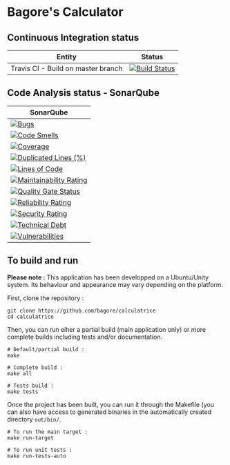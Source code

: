 # Bagore's Calculator

## Continuous Integration status

| Entity | Status |
|--- |--- |
| Travis CI - Build on master branch | [![Build Status](https://travis-ci.org/bagore/calculatrice.svg?branch=master)](https://travis-ci.org/bagore/calculatrice) |

## Code Analysis status - SonarQube
| SonarQube |
|--- |
| [![Bugs](https://sonarcloud.io/api/project_badges/measure?project=bagore_calculatrice&metric=bugs)](https://sonarcloud.io/dashboard?id=bagore_calculatrice) |
| [![Code Smells](https://sonarcloud.io/api/project_badges/measure?project=bagore_calculatrice&metric=code_smells)](https://sonarcloud.io/dashboard?id=bagore_calculatrice) |
| [![Coverage](https://sonarcloud.io/api/project_badges/measure?project=bagore_calculatrice&metric=coverage)](https://sonarcloud.io/dashboard?id=bagore_calculatrice) |
| [![Duplicated Lines (%)](https://sonarcloud.io/api/project_badges/measure?project=bagore_calculatrice&metric=duplicated_lines_density)](https://sonarcloud.io/dashboard?id=bagore_calculatrice) |
| [![Lines of Code](https://sonarcloud.io/api/project_badges/measure?project=bagore_calculatrice&metric=ncloc)](https://sonarcloud.io/dashboard?id=bagore_calculatrice) |
| [![Maintainability Rating](https://sonarcloud.io/api/project_badges/measure?project=bagore_calculatrice&metric=sqale_rating)](https://sonarcloud.io/dashboard?id=bagore_calculatrice) |
| [![Quality Gate Status](https://sonarcloud.io/api/project_badges/measure?project=bagore_calculatrice&metric=alert_status)](https://sonarcloud.io/dashboard?id=bagore_calculatrice) |
| [![Reliability Rating](https://sonarcloud.io/api/project_badges/measure?project=bagore_calculatrice&metric=reliability_rating)](https://sonarcloud.io/dashboard?id=bagore_calculatrice) |
| [![Security Rating](https://sonarcloud.io/api/project_badges/measure?project=bagore_calculatrice&metric=security_rating)](https://sonarcloud.io/dashboard?id=bagore_calculatrice) |
| [![Technical Debt](https://sonarcloud.io/api/project_badges/measure?project=bagore_calculatrice&metric=sqale_index)](https://sonarcloud.io/dashboard?id=bagore_calculatrice) |
| [![Vulnerabilities](https://sonarcloud.io/api/project_badges/measure?project=bagore_calculatrice&metric=vulnerabilities)](https://sonarcloud.io/dashboard?id=bagore_calculatrice) |


## To build and run

__Please note :__ This application has been developped on a Ubuntu/Unity
system. Its behaviour and appearance may vary depending on the platform.


First, clone the repository :
~~~~~~~~~~{sh}
git clone https://github.com/bagore/calculatrice
cd calculatrice
~~~~~~~~~~


Then, you can run eiher a partial build (main application only) or more
complete builds including tests and/or documentation.
~~~~~~~~~~{sh}
# Default/partial build :
make

# Complete build :
make all

# Tests build :
make tests
~~~~~~~~~~


Once the project has been built, you can run it through the Makefile (you can
also have access to generated binaries in the automatically created directory
`out/bin/`.
~~~~~~~~~~{sh}
# To run the main target :
make run-target

# To run unit tests :
make run-tests-auto
~~~~~~~~~~
